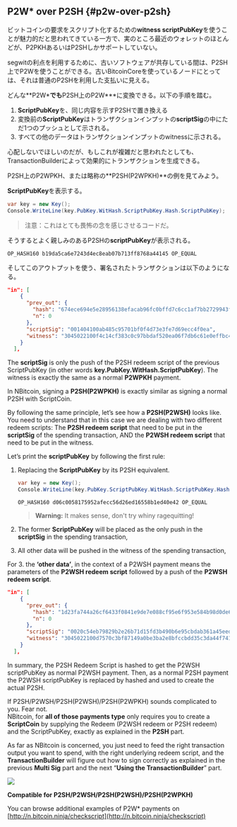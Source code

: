 ## P2W\* over P2SH {#p2w-over-p2sh}

ビットコインの要求をスクリプト化するための**witness scriptPubKey**を使うことが魅力的だと思われてきている一方で、実のところ最近のウォレットのほとんどが、P2PKHあるいはP2SHしかサポートしていない。

segwitの利点を利用するために、古いソフトウェアが共存している間は、P2SH上でP2Wを使うことができる。古いBitcoinCoreを使っているノードにとっては、それは普通のP2SHを利用した支払いに見える。

どんな**P2W\***でも**P2SH上のP2W\***に変換できる。以下の手順を踏む。

1. **ScriptPubKey**を、同じ内容を示すP2SHで置き換える
2. 変換前の**ScriptPubKey**はトランザクションインプットの**scriptSig**の中にただ1つのプッシュとして示される。
3. すべての他のデータはトランザクションインプットのwitnessに示される。

心配しないでほしいのだが、もしこれが複雑だと思われたとしても、TransactionBuilderによって効果的にトランザクションを生成できる。

P2SH上のP2WPKH、または略称の**P2SH\(P2WPKH\)**の例を見てみよう。

**ScriptPubKey**を表示する。

```cs
var key = new Key();
Console.WriteLine(key.PubKey.WitHash.ScriptPubKey.Hash.ScriptPubKey);
```

> 注意：これはとても畏怖の念を感じさせるコードだ。

そうするとよく親しみのあるP2SHの**scriptPubKey**が表示される。

```
OP_HASH160 b19da5ca6e7243d4ec8eab07b713ff8768a44145 OP_EQUAL
```

そしてこのアウトプットを使う、署名されたトランザクションは以下のようになる。

```json
"in": [
    {
      "prev_out": {
        "hash": "674ece694e5e28956138efacab96fc0bffd7c6cc1af7bb2729943fedf8f0b8b9",
        "n": 0
      },
      "scriptSig": "001404100ab485c95701bf0f4d73e3fe7d69ecc4f0ea",
      "witness": "3045022100f4c14cf383c0c97bbdaf520ea06f7db6c61e0effbc4bd3dfea036a90272f6cce022055b0fc058759a7961e718d48a3dc4dd5580fffc310557925a0865dbe467a835901 0205b956a5afe8f34a01337f0949f5733b5e376caaea57c9624e40e739a0b1d16c"
    }
  ],
```

The **scriptSig** is only the push of the P2SH redeem script of the previous ScriptPubKey \(in other words **key.PubKey.WitHash.ScriptPubKey**\). The witness is exactly the same as a normal **P2WPKH** payment.

In NBitcoin, signing a **P2SH\(P2WPKH\)** is exactly similar as signing a normal P2SH with ScriptCoin.

By following the same principle, let’s see how a **P2SH\(P2WSH\)** looks like. You need to understand that in this case we are dealing with two different redeem scripts: The **P2SH redeem script** that need to be put in the **scriptSig** of the spending transaction, AND the **P2WSH redeem script** that need to be put in the witness.

Let’s print the **scriptPubKey** by following the first rule:

1. Replacing the **ScriptPubKey** by its P2SH equivalent.

   ```cs
   var key = new Key();
   Console.WriteLine(key.PubKey.ScriptPubKey.WitHash.ScriptPubKey.Hash.ScriptPubKey);
   ```

   ```
   OP_HASH160 d06c0058175952afecc56d26ed16558b1ed40e42 OP_EQUAL
   ```

   > **Warning:** It makes sense, don't try whiny ragequitting!

2. The former **ScriptPubKey** will be placed as the only push in the **scriptSig** in the spending transaction,
3. All other data will be pushed in the witness of the spending transaction,

For 3. the **‘other data’**, in the context of a P2WSH payment means the parameters of the **P2WSH redeem script** followed by a push of the **P2WSH redeem script**.

```json
"in": [
    {
      "prev_out": {
        "hash": "1d23fa744a26cf6433f0841e9de7e088cf95e6f953e584b98d0de6ef4216765f",
        "n": 0
      },
      "scriptSig": "0020c54eb79829b2e26b71d15fd3b490b6e95cbdab361a45eed2cdfe642497480a6c",
      "witness": "3045022100d7570c3bf87149a0be3ba2e8bfccbdd35c3da44f741695e9962014795fabc4fc02203183cfa55a85728520b0f1ac59ac3ffa1a8526634fe619f99fac0f76016f366e01 2103146e87d7fcc81f3e044f97c6b262c01826f40a9ab9acae0f689983a5890a1f4dac"
    }
  ],
```

In summary, the P2SH Redeem Script is hashed to get the P2WSH scriptPubKey as normal P2WSH payment. Then, as a normal P2SH payment the P2WSH scriptPubKey is replaced by hashed and used to create the actual P2SH.

If P2SH/P2WSH/P2SH\(P2WSH\)/P2SH\(P2WPKH\) sounds complicated to you. Fear not.  
NBitcoin, for **all of those payments type** only requires you to create a **ScriptCoin** by supplying the Redeem \(P2WSH redeem or P2SH redeem\) and the ScriptPubKey, exactly as explained in the **P2SH** part.

As far as NBitcoin is concerned, you just need to feed the right transaction output you want to spend, with the right underlying redeem script, and the **TransactionBuilder** will figure out how to sign correctly as explained in the previous **Multi Sig** part and the next “**Using the TransactionBuilder**” part.

![](../assets/ScriptCoin.png)

**Compatible for P2SH/P2WSH/P2SH\(P2WSH\)/P2SH\(P2WPKH\)**

You can browse additional examples of P2W\* payments on [http://n.bitcoin.ninja/checkscript](http://n.bitcoin.ninja/checkscript)

